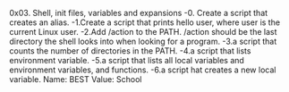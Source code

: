 0x03. Shell, init files, variables and expansions
-0. Create a script that creates an alias.
-1.Create a script that prints hello user, where user is the current Linux user.
-2.Add /action to the PATH. /action should be the last directory the shell looks into when looking for a program.
-3.a script that counts the number of directories in the PATH.
-4.a script that lists environment variable.
-5.a script that lists all local variables and environment variables, and functions.
-6.a script hat creates a new local variable.
Name: BEST
Value: School
